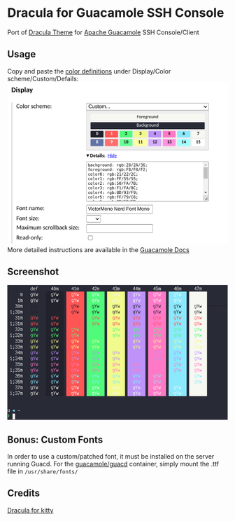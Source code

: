 # Dracula for Guacamole SSH Console
Port of [Dracula Theme](https://draculatheme.com) for [Apache Guacamole](https://guacamole.apache.org) SSH Console/Client

## Usage
Copy and paste the [color definitions](https://github.com/lonepie/dracula-guacamole-ssh/raw/main/dracula-guacamole-ssh.md) under Display/Color scheme/Custom/Defails:
![settings]
More detailed instructions are available in the [Guacamole Docs](https://guacamole.apache.org/doc/gug/configuring-guacamole.html#terminal-display-settings)

## Screenshot
![screenshot]

## Bonus: Custom Fonts
In order to use a custom/patched font, it must be installed on the server running Guacd. For the [guacamole/guacd](https://hub.docker.com/r/guacamole/guacd) container, simply mount the .ttf file in `/usr/share/fonts/`

[settings]: https://github.com/lonepie/dracula-guacamole-ssh/raw/main/images/settings.png "Guacamole SSH Display Settings"
[screenshot]: https://github.com/lonepie/dracula-guacamole-ssh/raw/main/images/screenshot.png "Dracula Theme in Guacamole SSH"

## Credits
[Dracula for kitty](https://github.com/dracula/kitty)
